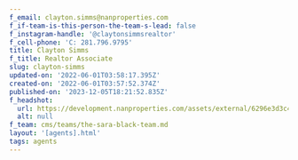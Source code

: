 ```yaml
---
f_email: clayton.simms@nanproperties.com
f_if-team-is-this-person-the-team-s-lead: false
f_instagram-handle: '@claytonsimmsrealtor'
f_cell-phone: 'C: 281.796.9795'
title: Clayton Simms
f_title: Realtor Associate
slug: clayton-simms
updated-on: '2022-06-01T03:58:17.395Z'
created-on: '2022-06-01T03:57:52.374Z'
published-on: '2023-12-05T18:21:52.835Z'
f_headshot:
  url: https://development.nanproperties.com/assets/external/6296e3d3c40951596c94f68e_clayton20headshot.jpg
  alt: null
f_team: cms/teams/the-sara-black-team.md
layout: '[agents].html'
tags: agents
---
```



